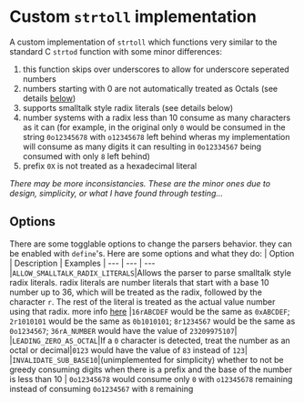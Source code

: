 # Custom `strtoll` implementation

A custom implementation of `strtoll` which functions very similar to the standard C `strtod` function with some minor differences:
1. this function skips over underscores to allow for underscore seperated numbers
2. numbers starting with 0 are not automatically treated as Octals (see details [below](##Options))
3. supports smalltalk style radix literals (see details below)
4. number systems with a radix less than 10 consume as many characters as it can (for example, in the original only `0` would be consumed in the string `0o12345678` with `o12345678` left behind wheras my implementation will consume as many digits it can resulting in `0o12334567` being consumed with only `8` left behind)
5. prefix `0X` is not treated as a hexadecimal literal

*There may be more inconsistancies. These are the minor ones due to design, simplicity, or what I have found through testing...*

## Options
There are some togglable options to change the parsers behavior. they can be enabled with `define`'s. Here are some options and what they do:
| Option | Description | Examples |
--- | --- | ---
|`ALLOW_SMALLTALK_RADIX_LITERALS`|Allows the parser to parse smalltalk style radix literals. radix literals are number literals that start with a base 10 number up to 36, which will be treated as the radix, followed by the character `r`. The rest of the literal is treated as the actual value number using that radix. more info [here](https://en.wikipedia.org/wiki/Smalltalk#Literals) |`16rABCDEF` would be the same as `0xABCDEF`; `2r1010101` would be the same as `0b1010101`; `8r1234567` would be the same as `0o1234567`; `36rA_NUMBER` would have the value of `23209975107`|
|`LEADING_ZERO_AS_OCTAL`|If a `0` character is detected, treat the number as an octal or decimal|`0123` would have the value of `83` instead of `123`|
|`INVALIDATE_SUB_BASE10`|(unimplemented for simplicity) whether to not be greedy consuming digits when there is a prefix and the base of the number is less than 10 | `0o12345678` would consume only `0` with `o12345678` remaining instead of consuming `0o1234567` with `8` remaining